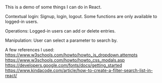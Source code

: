 This is a demo of some things I can do in React.

Contextual login: Signup, login, logout. Some functions are only available to logged-in users.

Operations: Logged-in users can add or delete entries.

Manipulation: User can select a parameter to search by.

A few references I used:
https://www.w3schools.com/howto/howto_js_dropdown.attempts
https://www.w3schools.com/howto/howto_css_modals.asp
https://developers.google.com/fonts/docs/getting_started
https://www.kindacode.com/article/how-to-create-a-filter-search-list-in-react/
